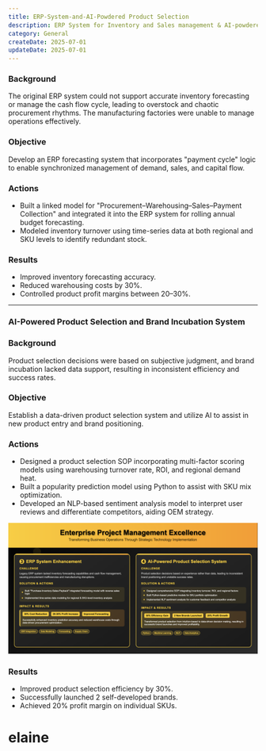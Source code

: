 ```yaml
---
title: ERP-System-and-AI-Powdered Product Selection
description: ERP System for Inventory and Sales management & AI-powdered Product Selection 
category: General
createDate: 2025-07-01
updateDate: 2025-07-01
---
```


### Background
The original ERP system could not support accurate inventory forecasting or manage the cash flow cycle, leading to overstock and chaotic procurement rhythms. The manufacturing factories were unable to manage operations effectively.



### Objective
Develop an ERP forecasting system that incorporates "payment cycle" logic to enable synchronized management of demand, sales, and capital flow.



### Actions
- Built a linked model for "Procurement–Warehousing–Sales–Payment Collection" and integrated it into the ERP system for rolling annual budget forecasting.
- Modeled inventory turnover using time-series data at both regional and SKU levels to identify redundant stock.



### Results
- Improved inventory forecasting accuracy.
- Reduced warehousing costs by 30%.
- Controlled product profit margins between 20–30%.


---

### **AI-Powered Product Selection and Brand Incubation System**

### Background
Product selection decisions were based on subjective judgment, and brand incubation lacked data support, resulting in inconsistent efficiency and success rates.



### Objective
Establish a data-driven product selection system and utilize AI to assist in new product entry and brand positioning.



### Actions
- Designed a product selection SOP incorporating multi-factor scoring models using warehousing turnover rate, ROI, and regional demand heat.
- Built a popularity prediction model using Python to assist with SKU mix optimization.
- Developed an NLP-based sentiment analysis model to interpret user reviews and differentiate competitors, aiding OEM strategy.

![ERP system](./project34.png)

### Results
- Improved product selection efficiency by 30%.
- Successfully launched 2 self-developed brands.
- Achieved 20% profit margin on individual SKUs.


# elaine
